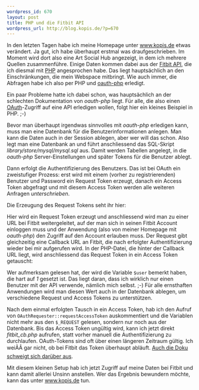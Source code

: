 ```yaml
--- 
wordpress_id: 670
layout: post
title: PHP und die Fitbit API
wordpress_url: http://blog.kopis.de/?p=670
---
```

In den letzten Tagen habe ich meine Homepage unter <a href="http://www.kopis.de">www.kopis.de</a> etwas verändert. Ja gut, ich habe überhaupt erstmal was draufgeschrieben. Im Moment wird dort also eine Art Social Hub angezeigt, in dem ich mehrere Quellen zusammenführe. Einige Daten kommen dabei aus der <a href="http://dev.fitbit.com">Fitbit API</a>, die ich diesmal mit <a href="http://de.php.net">PHP</a> angesprochen habe. Das liegt hauptsächlich an den Einschränkungen, die mein Webspace mitbringt. Wie auch immer, die Abfragen habe ich also per PHP und <a href="http://code.google.com/p/oauth-php/">oauth-php</a> erledigt.

Ein paar Probleme hatte ich dabei schon, was hauptsächlich an der schlechten Dokumentation von *oauth-php* liegt. Für alle, die also einen <a href="http://oauth.org">OAuth</a>-Zugriff auf eine API erledigen wollen, folgt hier ein kleines Beispiel in PHP. ;-)

Bevor man überhaupt irgendwas sinnvolles mit *oauth-php* erledigen kann, muss man eine Datenbank für die Benutzerinformationen anlegen. Man kann die Daten auch in der Session ablegen, aber wer will das schon. Also legt man eine Datenbank an und führt anschliessend das SQL-Skript *library/store/mysql/mysql.sql* aus. Damit werden Tabellen angelegt, in die *oauth-php* Server-Einstellungen und später Tokens für die Benutzer ablegt.

Dann erfolgt die Authentifizierung des Benutzers. Das ist bei OAuth ein zweistufiger Prozess: erst wird mit einem (vorher zu registrierenden) Benutzer und Password ein Request Token erzeugt, danach ein Access Token abgefragt und mit diesem Access Token werden alle weiteren Anfragen *unterschrieben*.

Die Erzeugung des Request Tokens seht ihr hier:

<script src="https://gist.github.com/2841424.js?file=index.php"></script>

Hier wird ein Request Token erzeugt und anschliessend wird man zu einer URL bei Fitbit weitergeleitet, auf der man sich in seinen Fitbit Account einloggen muss und der Anwendung (also von meiner Homepage mit *oauth-php*) den Zugriff auf den Account erlauben muss. Der Request gibt gleichzeitig eine Callback URL an Fitbit, die nach erfolgter Authentifizierung wieder bei mir aufgerufen wird. In der PHP-Datei, die hinter der Callback URL liegt, wird anschliessend das Request Token in ein Access Token getauscht:

<script src="https://gist.github.com/2841424.js?file=fitbit_cb.php"></script>

Wer aufmerksam gelesen hat, der wird die Variable `$user` bemerkt haben, die hart auf *1* gesetzt ist. Das liegt daran, dass ich wirklich nur einen Benutzer mit der API verwende, nämlich mich selbst. ;-) Für alle ernsthaften Anwendungen wird man diesen Wert auch in der Datenbank ablegen, um verschiedene Request und Access Tokens zu unterstützen.

Nach dem einmal erfolgten Tausch in ein Access Token, hab ich den Aufruf von `OAuthRequester::requestAccessToken` auskommentiert und die Variablen nicht mehr aus den `$_REQUEST` gelesen, sondern nur noch aus der Datenbank. Bis das Access Token ungültig wird, kann ich jetzt direkt *fitbit_cb.php* aufrufen, statt vorher manuell die Authentifizierung zu durchlaufen. OAuth-Tokens sind oft über einen längeren Zeitraum gültig. Ich weiÃÂ gar nicht, ob bei Fitbit das Token überhaupt abläuft. <a href="http://wiki.fitbit.com/display/API/OAuth-Authentication-API">Auch die Doku schweigt sich darüber aus</a>.

Mit diesem kleinen Setup hab ich jetzt Zugriff auf meine Daten bei Fitbit und kann damit allerlei Unsinn anstellen. Wer das Ergebnis bewundern möchte, kann das unter <a href="http://www.kopis.de">www.kopis.de</a> tun.
